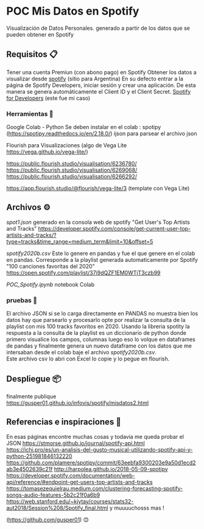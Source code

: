 # POC Mis Datos en Spotify

Visualización de Datos Personales. generado a partir de los datos que se pueden obtener en Spotify

## Requisitos 📋
Tener una cuenta Premiun (con abono pago) en Spotify
Obtener los datos a visualizar desde [spotify](https://www.spotify.com/ar/account/privacy/) (sitio para Argentina)
En su defecto entrar a la página de Spotify Developers, iniciar sesión y crear una aplicación. De esta manera se genera automáticamente el Client ID y el Client Secret.
[Spotify for Developers](https://developer.spotify.com/) (este fue mi caso)

### Herramientas 🔧

Google Colab - Python
Se deben instalar en el colab :
  spotipy (https://spotipy.readthedocs.io/en/2.18.0/)
  ijson para parsear el archivo json

Flourish para Visualizaciones (algo de Vega Lite https://vega.github.io/vega-lite/) 

https://public.flourish.studio/visualisation/6236780/
https://public.flourish.studio/visualisation/6269068/
https://public.flourish.studio/visualisation/6266292/

https://app.flourish.studio/@flourish/vega-lite/3 (template con Vega Lite)

## Archivos ⚙️

*spot1.json* generado en la consola web de spotify "Get User's Top Artists and Tracks" 
https://developer.spotify.com/console/get-current-user-top-artists-and-tracks/?type=tracks&time_range=medium_term&limit=10&offset=5 

*spotify2020b.csv* Este lo genere en pandas y fue el que genere en el colab en pandas.
Corresponde a la playlist generada automaticamente por Spotify "100 canciones favoritas del 2020"
https://open.spotify.com/playlist/37i9dQZF1EM0WTjT3czb99

*POC_Spotify.ipynb* notebook Colab


### pruebas  🔩

El archivo JSON si se lo carga directamente en PANDAS no muestra bien los datos hay que parsearlo y procesarlo opte por realizar
la consulta de la playlist con mis 100 tracks favoritos en 2020. Usando la libreria spotity 
la respuesta a la consulta de la playlist es un diccionario de python donde primero visualice los campos, columnas luego eso lo volque en dataframes 
de pandas y finalmente genera un nuevo dataframe con los datos que me intersaban desde el colab baje el archivo *spotify2020b.csv*.  
Este archivo csv lo abri con Excel lo copie y lo pegue en flourish. 


## Despliegue 📦

finalmente publique https://gusper01.github.io/infovis/spotify/misdatos2.html


## Referencias e inspiraciones  📢

En esas páginas encontre muchas cosas y todavia me queda probar el JSON 
https://stmorse.github.io/journal/spotify-api.html
https://ichi.pro/es/un-analisis-del-gusto-musical-utilizando-spotify-api-y-python-251981846132220
https://github.com/plamere/spotipy/commit/63eebfa9300203e9a50d1ecd2ab3e4502639c21f
http://harpolea.github.io/2018-05-09-spotipy
https://developer.spotify.com/documentation/web-api/reference/#endpoint-get-users-top-artists-and-tracks
https://tomasezequielrau.medium.com/clustering-forecasting-spotify-songs-audio-features-5b2c21f0a6b9
https://web.stanford.edu/~kjytay/courses/stats32-aut2018/Session%208/Spotify_final.html
y muuuuchosss mas !

(https://github.com/gusper01) 😊
